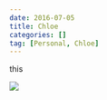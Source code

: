 ```yaml
---
date: 2016-07-05
title: Chloe
categories: []
tag: [Personal, Chloe]
---
```


this

![](https://i.imgur.com/BEazxM2.jpg)
